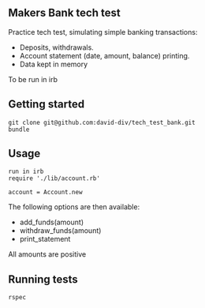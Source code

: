 ## Makers Bank tech test

Practice tech test, simulating simple banking transactions:
  - Deposits, withdrawals.
  - Account statement (date, amount, balance) printing.
  - Data kept in memory

To be run in irb

## Getting started

`git clone git@github.com:david-div/tech_test_bank.git`  
`bundle`

## Usage

`run in irb`  
`require './lib/account.rb'`

`account = Account.new`  

The following options are then available:
 - add_funds(amount)
 - withdraw_funds(amount)
 - print_statement
 

 All amounts are positive


## Running tests

`rspec`
